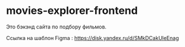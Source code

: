 # movies-explorer-frontend

Это бэкэнд сайта по подбору фильмов.

Ссылка на шаблон Figma : https://disk.yandex.ru/d/SMkDCakUleEnag
